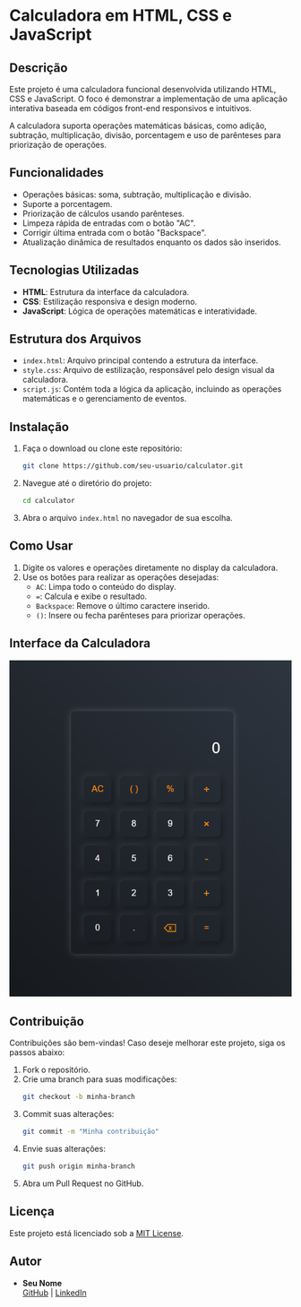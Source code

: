 # Calculadora em HTML, CSS e JavaScript

## Descrição
Este projeto é uma calculadora funcional desenvolvida utilizando HTML, CSS e JavaScript. O foco é demonstrar a implementação de uma aplicação interativa baseada em códigos front-end responsivos e intuitivos.

A calculadora suporta operações matemáticas básicas, como adição, subtração, multiplicação, divisão, porcentagem e uso de parênteses para priorização de operações.

## Funcionalidades
- Operações básicas: soma, subtração, multiplicação e divisão.
- Suporte a porcentagem.
- Priorização de cálculos usando parênteses.
- Limpeza rápida de entradas com o botão "AC".
- Corrigir última entrada com o botão "Backspace".
- Atualização dinâmica de resultados enquanto os dados são inseridos.

## Tecnologias Utilizadas
- **HTML**: Estrutura da interface da calculadora.
- **CSS**: Estilização responsiva e design moderno.
- **JavaScript**: Lógica de operações matemáticas e interatividade.

## Estrutura dos Arquivos

- `index.html`: Arquivo principal contendo a estrutura da interface.
- `style.css`: Arquivo de estilização, responsável pelo design visual da calculadora.
- `script.js`: Contém toda a lógica da aplicação, incluindo as operações matemáticas e o gerenciamento de eventos.

## Instalação
1. Faça o download ou clone este repositório:
   ```bash
   git clone https://github.com/seu-usuario/calculator.git
   ```
2. Navegue até o diretório do projeto:
   ```bash
   cd calculator
   ```
3. Abra o arquivo `index.html` no navegador de sua escolha.

## Como Usar
1. Digite os valores e operações diretamente no display da calculadora.
2. Use os botões para realizar as operações desejadas:
   - `AC`: Limpa todo o conteúdo do display.
   - `=`: Calcula e exibe o resultado.
   - `Backspace`: Remove o último caractere inserido.
   - `()`: Insere ou fecha parênteses para priorizar operações.

## Interface da Calculadora
![Interface da Calculadora](assets/calculadora-interface.png)

## Contribuição
Contribuições são bem-vindas! Caso deseje melhorar este projeto, siga os passos abaixo:
1. Fork o repositório.
2. Crie uma branch para suas modificações:
   ```bash
   git checkout -b minha-branch
   ```
3. Commit suas alterações:
   ```bash
   git commit -m "Minha contribuição"
   ```
4. Envie suas alterações:
   ```bash
   git push origin minha-branch
   ```
5. Abra um Pull Request no GitHub.

## Licença
Este projeto está licenciado sob a [MIT License](LICENSE).

## Autor
- **Seu Nome**  
  [GitHub](https://github.com/Rapouse) | [LinkedIn](https://www.linkedin.com/in/james-lima/)
